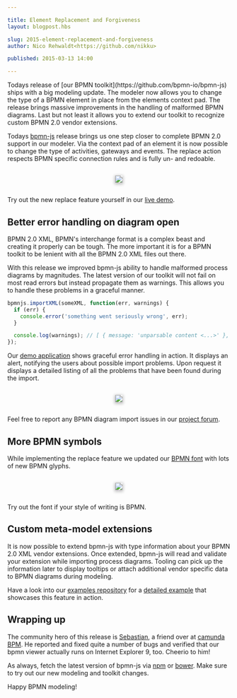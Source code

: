 ```yaml
---

title: Element Replacement and Forgiveness
layout: blogpost.hbs

slug: 2015-element-replacement-and-forgiveness
author: Nico Rehwaldt<https://github.com/nikku>

published: 2015-03-13 14:00

---
```



<p class="introduction">
  Todays release of [our BPMN toolkit](https://github.com/bpmn-io/bpmn-js) ships with a big modeling update. The modeler now allows you to change the type of a BPMN element in place from the elements context pad. The release brings massive improvements in the handling of malformed BPMN diagrams. Last but not least it allows you to extend our toolkit to recognize custom BPMN 2.0 vendor extensions.
</p>

<!-- continue -->


Todays [bpmn-js](https://github.com/bpmn-io/bpmn-js) release brings us one step closer to complete BPMN 2.0 support in our modeler. Via the context pad of an element it is now possible to change the type of activities, gateways and events. The replace action respects BPMN specific connection rules and is fully un- and redoable.

<div style="margin: 30px 0; text-align: center">
  <a href="http://demo.bpmn.io/new">
    <img style="box-shadow: 0px 2px 6px 2px #C2C2C2; max-width: 90%"
src="{{ assets }}/attachments/blog/2015/004-replace.gif">
  </a>
</div>

Try out the new replace feature yourself in our [live demo](http://demo.bpmn.io/new).


## Better error handling on diagram open

BPMN 2.0 XML, BPMN's interchange format is a complex beast and creating it properly can be tough. The more important it is for a BPMN toolkit to be lenient with all the BPMN 2.0 XML files out there.

With this release we improved bpmn-js ability to handle malformed process diagrams by magnitudes. The latest version of our toolkit will not fail on most read errors but instead propagate them as warnings. This allows you to handle these problems in a graceful manner.

```javascript
bpmnjs.importXML(someXML, function(err, warnings) {
  if (err) {
    console.error('something went seriously wrong', err);
  }

  console.log(warnings); // [ { message: 'unparsable content <...>' }, ... ]
});
```

Our [demo application](http://demo.bpmn.io) shows graceful error handling in action. It displays an alert, notifying the users about possible import problems. Upon request it displays a detailed listing of all the problems that have been found during the import.

<div style="margin: 30px 0; text-align: center">
  <a href="http://demo.bpmn.io/">
    <img style="box-shadow: 0px 2px 6px 2px #C2C2C2; max-width: 90%"
src="{{ assets }}/attachments/blog/2015/004-import-warnings.png">
  </a>
</div>

Feel free to report any BPMN diagram import issues in our [project forum](https://forum.bpmn.io).


## More BPMN symbols

While implementing the replace feature we updated our [BPMN font](https://github.com/bpmn-io/bpmn-js) with lots of new BPMN glyphs.

<div style="margin: 30px 0; text-align: center">
  <a href="https://github.com/bpmn-io/bpmn-font">
    <img style="box-shadow: 0px 2px 6px 2px #C2C2C2; max-width: 90%"
src="{{ assets }}/attachments/blog/2015/004-bpmn-font.png">
  </a>
</div>

Try out the font if your style of writing is BPMN.


## Custom meta-model extensions

It is now possible to extend bpmn-js with type information about your BPMN 2.0 XML vendor extensions. Once extended, bpmn-js will read and validate your extension while importing process diagrams. Tooling can pick up the information later to display tooltips or attach additional vendor specific data to BPMN diagrams during modeling.

Have a look into our [examples repository](https://github.com/bpmn-io/bpmn-js-examples) for a [detailed example](https://github.com/bpmn-io/bpmn-js-examples/tree/master/custom-meta-model) that showcases this feature in action.


## Wrapping up

The community hero of this release is [Sebastian](https://github.com/SebastianStamm), a friend over at [camunda BPM](https://camunda.org). He reported and fixed quite a number of bugs and verified that our bpmn viewer actually runs on Internet Explorer 9, too. Cheerio to him!

As always, fetch the latest version of bpmn-js via [npm](https://www.npmjs.org/package/bpmn-js) or [bower](https://github.com/bpmn-io/bower-bpmn-js). Make sure to try out our new modeling and toolkit changes.

Happy BPMN modeling!